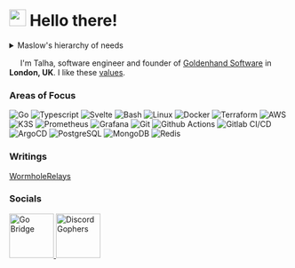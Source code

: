 <h1><img src="https://emojis.slackmojis.com/emojis/images/1643514331/3037/gopher_coffee.gif?1643514331" width="30"/> Hello there! </h1>

<details>
  <summary> Maslow's hierarchy of needs</summary>
  
  ![maslow-gopher](https://user-images.githubusercontent.com/22800416/174462164-cdac351f-6e39-4426-b360-bd73a9921c56.png)
</details>

<p>&nbsp;&nbsp;&nbsp;&nbsp; I'm Talha, software engineer and founder of <a href="https://www.goldenhandsoftware.co.uk/" target="_blank">Goldenhand Software<a/> in <img src='https://github.com/madebybowtie/FlagKit/blob/master/Assets/PNG/GB%402x.png?raw=true' width='21' height='15'> <b>London, UK</b>. I like these <a href="https://golang.org/conduct" target="_blank">values</a>.</p>
  
<h3>Areas of Focus </h3>
<p>
  <!-- core languages -->
  <img alt="Go" src="https://img.shields.io/badge/-Go-00ADD8?style=flat-square&logo=go&logoColor=white" />
  <img alt="Typescript" src="https://img.shields.io/badge/-Typescript-3178C6?style=flat-square&logo=typescript&logoColor=white" />
  
  <!-- frontend -->
  <img alt="Svelte" src="https://img.shields.io/badge/-Svelte-FF3E00?style=flat-square&logo=svelte&logoColor=white" />
  
  <!-- infrastructure -->
  <img alt="Bash" src="https://img.shields.io/badge/-Bash-pink?style=flat-square&logo=gnubash&logoColor=black" />
  <img alt="Linux" src="https://img.shields.io/badge/-Linux-FCC624?style=flat-square&logo=linux&logoColor=black" />
  <img alt="Docker" src="https://img.shields.io/badge/-Docker-46a2f1?style=flat-square&logo=docker&logoColor=white" />  
  <img alt="Terraform" src="https://img.shields.io/badge/-Terraform-844fba?style=flat-square&logo=terraform&logoColor=white" />
  <img alt="AWS" src="https://img.shields.io/badge/-AWS-232F3E?style=flat-square&logo=amazonaws&logoColor=FF9900" />
  <img alt="K3S" src="https://img.shields.io/badge/-K3s-FFC61C?style=flat-square&logo=k3s&logoColor=black" />
  <img alt="Prometheus" src="https://img.shields.io/badge/-Prometheus-E6522C?style=flat-square&logo=prometheus&logoColor=white" />
  <img alt="Grafana" src="https://img.shields.io/badge/-Grafana-F46800?style=flat-square&logo=grafana&logoColor=white" />
  
  <!-- git gud -->
  <img alt="Git" src="https://img.shields.io/badge/-Git-F05033?style=flat-square&logo=git&logoColor=white" />
  <img alt="Github Actions" src="https://img.shields.io/badge/-Github_Actions-2088FF?style=flat-square&logo=github-actions&logoColor=white" />
  <img alt="Gitlab CI/CD" src="https://img.shields.io/badge/-Gitlab_CI/CD-0F0F0F?style=flat-square&logo=gitlab&logoColor=FC6D26" />
  <img alt="ArgoCD" src="https://img.shields.io/badge/-ArgoCD-F0F0F0?style=flat-square&logo=argo&logoColor=FC6D26" />
  
  <img alt="PostgreSQL" src="https://img.shields.io/badge/-PostgreSQL-336791?style=flat-square&logo=postgresql&logoColor=white" />
  <img alt="MongoDB" src="https://img.shields.io/badge/-MongoDB-4DB33D?style=flat-square&logo=mongodb&logoColor=white" />
  <img alt="Redis" src="https://img.shields.io/badge/-Redis-D82C20?style=flat-square&logo=redis&logoColor=white" />
</p>
  
<h3> Writings </h3>
<p>
  <a href="https://wormholerelays.com/" target="_blank"> WormholeRelays </a>
</p>

<h3>Socials </h3>
<p>
  <a href="https://forum.golangbridge.org/u/mrwormhole/summary" target="_blank">
    <img alt="Go Bridge" src="https://pbs.twimg.com/profile_images/1100533079796600833/s5Krj_8A_400x400.jpg" height="80" />
  </a>
  <a href="https://discord.gg/qtAaswfAs9" target="_blank">
    <img alt="Discord Gophers" src="https://avatars.githubusercontent.com/u/51173426?s=280&v=4" height="80" />
  </a>
</p>
